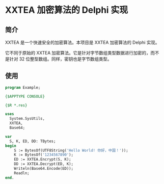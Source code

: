 # XXTEA 加密算法的 Delphi 实现

## 简介

XXTEA 是一个快速安全的加密算法。本项目是 XXTEA 加密算法的 Delphi 实现。

它不同于原始的 XXTEA 加密算法。它是针对字节数组类型数据进行加密的，而不是针对 32 位整型数组。同样，密钥也是字节数组类型。

## 使用

```pascal
program Example;

{$APPTYPE CONSOLE}

{$R *.res}

uses
  System.SysUtils,
  XXTEA,
  Base64;

var
  S, K, ED, DD: TBytes;
begin
    S := BytesOf(UTF8String('Hello World! 你好，中国！'));
    K := BytesOf('1234567890');
    ED := XXTEA.Encrypt(S, K);
    DD := XXTEA.Decrypt(ED, K);
    Writeln(Base64.Encode(ED));
    Readln;
end.

```
